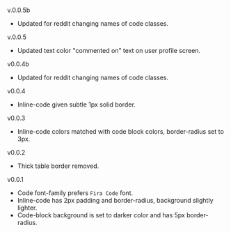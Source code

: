 v.0.0.5b
- Updated for reddit changing names of code classes.

v.0.0.5
- Updated text color "commented on" text on user profile screen.

v0.0.4b
- Updated for reddit changing names of code classes.

v0.0.4
- Inline-code given subtle 1px solid border.

v0.0.3
- Inline-code colors matched with code block colors, border-radius set to 3px.

v0.0.2
- Thick table border removed.

v0.0.1
- Code font-family prefers `Fira Code` font.
- Inline-code has 2px padding and border-radius, background slightly lighter.
- Code-block background is set to darker color and has 5px border-radius.
